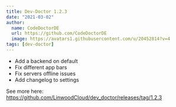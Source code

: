 ```yaml
---
title: Dev-Doctor 1.2.3
date: "2021-03-02"
author:
  name: CodeDoctorDE
  url: https://github.com/CodeDoctorDE
  image: https://avatars1.githubusercontent.com/u/20452814?v=4
tags: [dev-doctor]
---
```


- Add a backend on default
- Fix different app bars
- Fix servers offline issues
- Add changelog to settings

See more here: <https://github.com/LinwoodCloud/dev_doctor/releases/tag/1.2.3>
